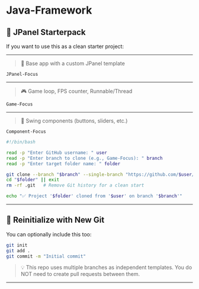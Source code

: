 # Java-Framework

## 🚀 JPanel Starterpack

If you want to use this as a clean starter project:

---
> 🧱 Base app with a custom JPanel template
```
JPanel-Focus
```
---
> 🎮 Game loop, FPS counter, Runnable/Thread
``` 
Game-Focus
```
---
> 🧰 Swing components (buttons, sliders, etc.)
``` 
Component-Focus
```

```bash
#!/bin/bash

read -p "Enter GitHub username: " user
read -p "Enter branch to clone (e.g., Game-Focus): " branch
read -p "Enter target folder name: " folder

git clone --branch "$branch" --single-branch "https://github.com/$user/JFrameTemplate.git" "$folder"
cd "$folder" || exit
rm -rf .git   # Remove Git history for a clean start

echo "✅ Project '$folder' cloned from '$user' on branch '$branch'"

```

---

## 🔄 Reinitialize with New Git

You can optionally include this too:

```bash
git init
git add .
git commit -m "Initial commit"
```
> 💡 This repo uses multiple branches as independent templates.
> You do NOT need to create pull requests between them.


---



